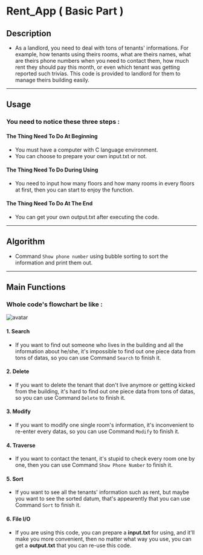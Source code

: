 # Rent_App ( Basic Part )

## Description
- As a landlord, you need to deal with tons of tenants' informations. For example, how tenants using theirs rooms, what are theirs names, what are theirs phone numbers when you need to contact them, how much rent they should pay this month, or even which tenant was getting reported such trivias. This code is provided to landlord for them to manage theirs building easily.
---
## Usage
### You need to notice these three steps : 
#### The Thing Need To Do At Beginning
- You must have a computer with C language environment.
- You can choose to prepare your own input.txt or not.
#### The Thing Need To Do During Using
- You need to input how many floors and how many rooms in every floors at first, then you can start to enjoy the function.
#### The Thing Need To Do At The End
- You can get your own output.txt after executing the code.
---
## Algorithm
- Command `Show phone number` using bubble sorting to sort the information and print them out.
---
## Main Functions
### Whole code's flowchart be like :
![avatar](https://i.imgur.com/b0kyx5F.jpg)
#### 1. Search
- If you want to find out someone who lives in the building and all the information about he/she, it's impossible to find out one piece data from tons of datas, so you can use Command `Search` to finish it.
#### 2. Delete
- If you want to delete the tenant that don't live anymore or getting kicked from the building, it's hard to find out one piece data from tons of datas, so you can use Command `Delete` to finish it.
#### 3. Modify
- If you want to modify one single room's information, it's inconvenient to re-enter every datas, so you can use Command `Modify` to finish it.
#### 4. Traverse
- If you want to contact the tenant, it's stupid to check every room one by one, then you can use Command `Show Phone Number` to finish it.
#### 5. Sort
- If you want to see all the tenants' information such as rent, but maybe you want to see the sorted datum, that's appearently that you can use Command `Sort` to finish it.
#### 6. File I/O
- If you are using this code, you can prepare a **input.txt** for using, and it'll make you more convenient, then no matter what way you use, you can get a **output.txt** that you can re-use this code.
